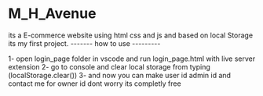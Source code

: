 # M_H_Avenue
its a E-commerce website using html css and js and based on local Storage its my first project.
------- how to use ---------

1- open login_page folder in vscode and run  login_page.html with live server extension
2- go to console and clear local storage from typing (localStorage.clear())
3- and now you can make user id admin id and contact me for owner id dont worry its completly free
